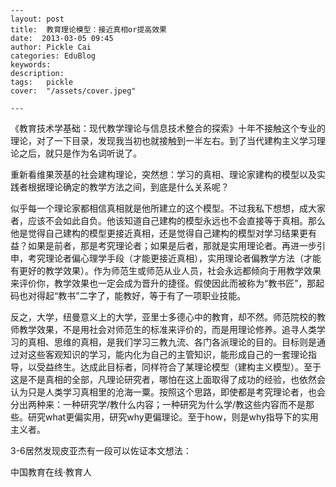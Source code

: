 
    ---
    layout: post  
    title:  教育理论模型：接近真相or提高效果  
    date:  2013-03-05 09:45  
    author: Pickle Cai  
    categories: EduBlog  
    keywords: 
    description:   
    tags:	pickle   
    cover:  "/assets/cover.jpeg"  

    ---  
    
《教育技术学基础：现代教学理论与信息技术整合的探索》十年不接触这个专业的理论，对了一下目录，发现我当初也就接触到一半左右。到了当代建构主义学习理论之后，就只是作为名词听说了。

重新看维果茨基的社会建构理论，突然想：学习的真相、理论家建构的模型以及实践者根据理论确定的教学方法之间，到底是什么关系呢？

似乎每一个理论家都相信真相就是他所建立的这个模型。不过我私下想想，成大家者，应该不会如此自负。他该知道自己建构的模型永远也不会直接等于真相。那么他是觉得自己建构的模型更接近真相，还是觉得自己建构的模型对学习结果更有益？如果是前者，那是考究理论者；如果是后者，那就是实用理论者。再进一步引申，考究理论者偏心理学手段（才能更接近真相），实用理论者偏教学方法（才能有更好的教学效果）。作为师范生或师范从业人员，社会永远都倾向于用教学效果来评价你，教学效果也一定会成为晋升的捷径。假使因此而被称为“教书匠”，那起码也对得起“教书”二字了，能教好，等于有了一项职业技能。

反之，大学，纽曼意义上的大学，亚里士多德心中的教育，却不然。师范院校的教师教学效果，不是用社会对师范生的标准来评价的，而是用理论修养。追寻人类学习的真相、思维的真相，是我们学习三教九流、各门各派理论的目的。目标则是通过对这些客观知识的学习，能内化为自己的主管知识，能形成自己的一套理论指导，以受益终生。达成此目标者，同样符合了某理论模型（建构主义模型）。至于这是不是真相的全部，凡理论研究者，哪怕在这上面取得了成功的经验，也依然会认为只是人类学习真相里的沧海一粟。按照这个思路，即使都是考究理论者，也会分出两种来：一种研究学/教什么内容；一种研究为什么学/教这些内容而不是那些。研究what更偏实用，研究why更偏理论。至于how，则是why指导下的实用主义者。

3-6居然发现皮亚杰有一段可以佐证本文想法：

												 



		    
 中国教育在线·教育人

